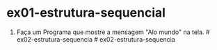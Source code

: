 ﻿# ex01-estrutura-sequencial
1. Faça um Programa que mostre a mensagem "Alo mundo" na tela.
#   e x 0 2 - e s t r u t u r a - s e q u e n c i a  
 #   e x 0 2 - e s t r u t u r a - s e q u e n c i a  
 
